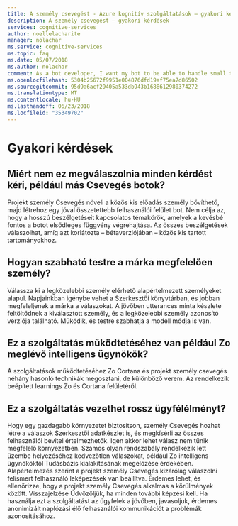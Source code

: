 ```yaml
---
title: A személy csevegést - Azure kognitív szolgáltatások – gyakori kérdések |} Microsoft Docs
description: A személy csevegést – gyakori kérdések
services: cognitive-services
author: noellelacharite
manager: nolachar
ms.service: cognitive-services
ms.topic: faq
ms.date: 05/07/2018
ms.author: nolachar
comment: As a bot developer, I want my bot to be able to handle small talk in a consistent tone so that my bot appears more complete and conversational.
ms.openlocfilehash: 5304b25672f9951e004876dfd19af75ea7d86502
ms.sourcegitcommit: 95d9a6acf29405a533db943b1688612980374272
ms.translationtype: MT
ms.contentlocale: hu-HU
ms.lasthandoff: 06/23/2018
ms.locfileid: "35349702"
---
```

# <a name="frequently-asked-questions"></a>Gyakori kérdések

## <a name="why-doesnt-this-answer-every-question-i-ask-it-like-other-chat-bots"></a>Miért nem ez megválaszolnia minden kérdést kéri, például más Csevegés botok?

Projekt személy Csevegés növeli a közös kis előadás személy bővíthető, majd létrehoz egy jóval összetettebb felhasználói felület bot. Nem célja az, hogy a hosszú beszélgetéseit kapcsolatos témakörök, amelyek a kevésbé fontos a botot elsődleges függvény végrehajtása. Az összes beszélgetések válaszolhat, amíg azt korlátozta – bétaverziójában – közös kis tartott tartományokhoz.

## <a name="how-can-i-customize-the-personality-to-suit-my-brand"></a>Hogyan szabható testre a márka megfelelően személy?

Válassza ki a legközelebbi személy elérhető alapértelmezett személyeket alapul. Napjainkban igénybe vehet a Szerkesztői könyvtárban, és jobban megfeleljenek a márka a válaszokat. A jövőben utterances minta készlete feltöltődnek a kiválasztott személy, és a legközelebbi személy azonosító verziója található. Működik, és testre szabhatja a modell módja is van.

## <a name="is-this-service-powering-existing-intelligent-agents-such-as-zo"></a>Ez a szolgáltatás működtetéséhez van például Zo meglévő intelligens ügynökök?

A szolgáltatások működtetéséhez Zo Cortana és projekt személy csevegés néhány hasonló technikák megosztani, de különböző verem. Az rendelkezik beépített learnings Zo és Cortana felületéről.

## <a name="can-this-service-lead-to-bad-customer-experiences"></a>Ez a szolgáltatás vezethet rossz ügyfélélményt?

Hogy egy gazdagabb környezetet biztosítson, személy Csevegés hozhat létre a válaszok Szerkesztői adatkészlet is, és megkísérli az összes felhasználói bevitel értelmezhetők. Igen akkor lehet válasz nem tűnik megfelelő környezetben. Számos olyan rendszabály rendelkezik lett üzembe helyezéséhez kedvezőtlen válaszokat, például Zo intelligens ügynököktől Tudásbázis kialakításának megelőzése érdekében. Alapértelmezés szerint a projekt személy Csevegés kizárólag válaszolni felismert felhasználó leképezések van beállítva. Érdemes lehet, és ellenőrizze, hogy a projekt személy Csevegés alkalmas a körülmények között. Visszajelzése Üdvözöljük, ha minden további képzési kell. Ha használja ezt a szolgáltatást az ügyfelek a jövőben, javasoljuk, érdemes anonimizált naplózási élő felhasználói kommunikációt a problémák azonosításához.